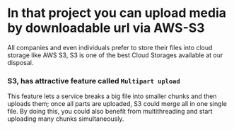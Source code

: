 # In that project you can upload media by downloadable url via AWS-S3

All companies and even individuals prefer to store their files into cloud storage like AWS S3, 
S3 is one of the best Cloud Storages available at our disposal.

### S3, has attractive feature called `Multipart upload` 
This feature lets a service breaks a big file into smaller chunks and then uploads them; once all parts are uploaded, S3 could merge all in one single file. By doing this, you could also benefit from multithreading and start uploading many chunks simultaneously.